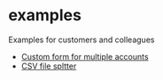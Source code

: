 # examples
Examples for customers and colleagues

- [Custom form for multiple accounts](custom-form-multiple-accounts.html)
- [CSV file spltter](file_split.html)
